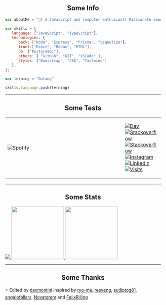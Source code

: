 <h2 align="center"> Some Info </h2>

```javascript
var aboutMe = "👋! A Javascript and computer enthusiast! Passionate about backend, programming logic and cheatsheets."

var skills = {
   language: ["JavaScript", "TypeScript"],
   technologies: {
      back: ["Node", "Express", "Prisma", "Sequelize"],
      front:["React", "Redux", "HTML"],
      db: ["PostgreSQL"],
      others: [ "GitHub", "GIT", "VSCode" ],
      styles: ["Bootstrap", "CSS", "Tailwind"]
   },
};

var lerning = "Golang"

skills.language.push(lerning)

```

---

<h2 align="center">  Some Tests </h2>

<table width="100%"> 
  <td width="85%">

     
![Spotify](https://novatorem-devmontini.vercel.app/api/spotify?background_color=0d1117)
     
  </td>
  <td width="15%">
     
[![Dev](https://img.shields.io/badge/dev%20-%230077B5.svg?&style=flat&logo=dev&logoColor=white)](https://dev.to/devmontini)
[![Stackoverflow](https://img.shields.io/badge/stackoverflow%20-%23DA8100.svg?&style=flat&logo=stackoverflow&logoColor=white)](https://es.stackoverflow.com/users/210275/franco-montini)
[![Stackoverflow](https://img.shields.io/badge/Spotify%20-%2337A60D.svg?&style=flat&logo=spotify&logoColor=white)](https://open.spotify.com/user/11148925557)
[![Instagram](https://img.shields.io/badge/Instagram%20-%23E4405F.svg?&style=flat&logo=instagram&logoColor=white)](https://www.instagram.com/fran_montini/)
[![Linkedin](https://img.shields.io/badge/Linkedin%20-%230077B5.svg?&style=flat&logo=linkedin&logoColor=white)](https://www.linkedin.com/in/devmontini/)
[![Visits](https://komarev.com/ghpvc/?username=devmontini&logo=GitHub&label=Visits&color=336699&logoColor=white&style=flat-square)](https://github.com/devmontini)

     
  </td>
</table>

---

<h2 align="center"> Some Stats </h2>

<div>
   <a href="https://github.com/devmontini?tab=repositories" target="_blank">
      <img src="https://github-profile-trophy.vercel.app/?username=devmontini&column=8&theme=onedark&no-frame=true"/>
   </a>
   
   <a href="https://github.com/devmontini?tab=repositories" target="_blank">
      <img height="170" src="https://github-readme-stats.vercel.app/api?username=devmontini&theme=onedark&show_icons=true&include_all_commits=true&hide_border=true&hide=issues&nbsp;Stats&title_color=a9b665&icon_color=e3a84e&text_color=dfbf8e&bg_color=282828&count_private=true" />
   </a>
   
   <a href="https://github.com/devmontini?tab=repositories" target="_blank">
      <img height="170" src="https://github-readme-stats.vercel.app/api/top-langs/?username=devmontini&layout=compact&theme=onedark&hide_border=true&title_color=a9b665&icon_color=e3a84e&text_color=dfbf8e&bg_color=282828&;Language&nbsp;Stats" />
   </a>
</div>

---

<h2 align="center"> Some Thanks </h2>

⭐️ Edited by [devmontini](https://github.com/devmontini) inspired by [ryo-ma](https://github.com/ryo-ma), [reeveng](https://github.com/reeveng), [sudiptog81](https://github.com/sudiptog81), [angelofallars](https://github.com/angelofallars), [Novatorem](https://github.com/novatorem) and [FelixRilling](https://github.com/FelixRilling)  
